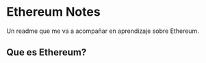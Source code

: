 # Ethereum Notes

Un readme que me va a acompañar en aprendizaje sobre Ethereum.

## Que es Ethereum?
